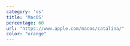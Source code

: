 ```yaml
---
category: 'os'
title: 'MacOS'
percentage: 60
url: "https://www.apple.com/macos/catalina/"
color: "orange"
---
```

